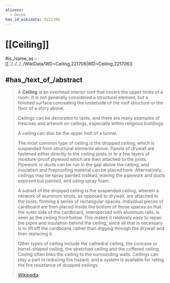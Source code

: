 ```yaml
---
aliases:
  - Decke
has_id_wikidata: Q221706
---
```


# [[Ceiling]] 

#is_/same_as :: [[../../../../WikiData/WD~Ceiling,221706|WD~Ceiling,221706]] 

## #has_/text_of_/abstract 

> A **Ceiling**  is an overhead interior roof that covers the upper limits of a room. 
> It is not generally considered a structural element, 
> but a finished surface concealing the underside of the roof structure or the floor of a story above. 
> 
> Ceilings can be decorated to taste, and there are many examples of frescoes and artwork on ceilings, 
> especially within religious buildings. 
> 
> A ceiling can also be the upper limit of a tunnel.
>
> The most common type of ceiling is the dropped ceiling, 
> which is suspended from structural elements above. 
> Panels of drywall are fastened either directly to the ceiling joists 
> or to a few layers of moisture-proof plywood which are then attached to the joists. 
> Pipework or ducts can be run in the gap above the ceiling, 
> and insulation and fireproofing material can be placed here. 
> Alternatively, ceilings may be spray painted instead, 
> leaving the pipework and ducts exposed but painted, and using spray foam.  
>
> A subset of the dropped ceiling is the suspended ceiling, wherein a network of aluminum struts, as opposed to drywall, are attached to the joists, forming a series of rectangular spaces. Individual pieces of cardboard are then placed inside the bottom of those spaces so that the outer side of the cardboard, interspersed with aluminum rails, is seen as the ceiling from below. This makes it relatively easy to repair the pipes and insulation behind the ceiling, since all that is necessary is to lift off the cardboard, rather than digging through the drywall and then replacing it.
>
> Other types of ceiling include the cathedral ceiling, the concave or barrel-shaped ceiling, the stretched ceiling and the coffered ceiling. Coving often links the ceiling to the surrounding walls. Ceilings can play a part in reducing fire hazard, and a system is available for rating the fire resistance of dropped ceilings.
>
> [Wikipedia](https://en.wikipedia.org/wiki/Ceiling) 

